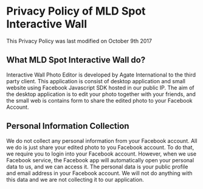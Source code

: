# Privacy Policy of MLD Spot Interactive Wall

This Privacy Policy was last modified on October 9th 2017

## What MLD Spot Interactive Wall do?
Interactive Wall Photo Editor is developed by Agate International to the third party client. This application is consist of desktop application and small website using Facebook Javascript SDK hosted in our public IP. The aim of the desktop application is to edit your photo together with your friends, and the small web is contains form to share the edited photo to your Facebook Account.

## Personal Information Collection
We do not collect any personal information from your Facebook account. All we do is just share your edited photo to you Facebook account. To do that, we require you to login into your Facebook account.
However, when we use Facebook service, the Facebook app will automatically open your personal data to us, and we can access it. The personal data is your public profile and email address in your Facebook account. We will not do anything with this data and we are not collecting it to our application.
